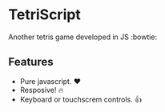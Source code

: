 # TetriScript

Another tetris game developed in JS :bowtie:

## Features
* Pure javascript. :heart:
* Resposive! :fire:
* Keyboard or touchscrem controls. :+1:
